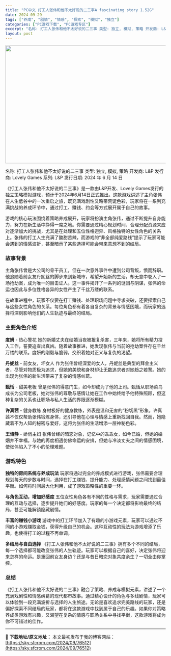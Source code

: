```yaml
---
title: "PC中文 打工人张伟和他不太好说的二三事A fascinating story 1.52G"
date: 2024-09-29
tags: ["养成", "剧情", "情感", "探索", "模拟", "独立"]
categories: ["PC游戏下载", "PC游戏专区"]
excerpt: "名称: 打工人张伟和他不太好说的二三事 类型: 独立, 模拟, 策略 开发商: L&amp;P 发行商: Lovely Games 系列: L&amp;P 发行日期: 2024 年 6 月 14 日 《打工人张伟和他不太好说的二三事》是一款由L&amp;P开发、Lovely Games发行的独立策略&hellip;"
layout: post
---
```


<img class="aligncenter size-full wp-image-76513" src="https://sky.sfcrom.com/wp-content/uploads/2024/09/2024092823510133.webp" alt="" width="660" height="370" />

名称: 打工人张伟和他不太好说的二三事
类型: 独立, 模拟, 策略
开发商: L&amp;P
发行商: Lovely Games
系列: L&amp;P
发行日期: 2024 年 6 月 14 日

《打工人张伟和他不太好说的二三事》是一款由L&amp;P开发、Lovely Games发行的独立策略模拟游戏，预计于2024年6月14日正式推出。这款游戏讲述了主角张伟在人生低谷中的一次重启之旅，既充满戏剧性又略带荒诞色彩，玩家将在一系列充满挑战的养成环节中，通过打工、赚钱、约会等方式展开属于自己的故事。

游戏的核心玩法围绕着策略养成展开，玩家将扮演主角张伟，通过不断提升自身能力，努力在新生活中挣得一席之地。你需要通过精心规划时间、合理分配资源来应对逐渐加大的挑战，尤其是在处理和五位性格迥异、风格独特的女性角色的关系上。张伟的打工人生充满了酸甜苦辣，而游戏的“非全部纯爱路线”提示了玩家可能会遇到的情感波折，甚至暗示了某些选择可能会带来意想不到的结局。
<h3>故事背景</h3>
主角张伟曾是大公司的骨干员工，但在一次意外事件中遭到公司背叛，愤而辞职。他追随着前女友丹妮丝的脚步来到新城市，希望开始新的生活，却无意中卷入了一场抢劫案，成为唯一的目击证人。这一事件揭开了一系列的谜团与阴谋，张伟的命运也因此与多位性格各异的女性产生了千丝万缕的联系。

在故事进程中，玩家不仅要在打工赚钱、处理职场问题中寻求突破，还要探索自己与这些女性角色的关系。每位角色都有着各自复杂的背景与情感困境，而玩家的选择将深刻影响他们的人生轨迹与最终的结局。
<h3>主要角色介绍</h3>
<strong>度妍</strong> - 热心警花
她的新婚丈夫在结婚当夜被报复杀害，三年来，她将所有精力投入工作，誓要追查出真凶。随着故事推进，她发现张伟与当前的抢劫案件存在千丝万缕的联系。度妍的刚毅与脆弱，交织着她对正义与复仇的渴望。

<strong>丹妮丝</strong> - 前女友，坏女人
作为张伟曾经深爱的女人，丹妮丝是典型的拜金主义者，尽管对物质极为追求，但她的美貌和身材却让无数追求者对她趋之若鹜。她的出现为张伟的新生活带来了复杂的情感纠葛。

<strong>甄恬</strong> - 甜美老板
曾是张伟的得意门生，如今却成为了他的上司。甄恬从职场菜鸟成长为公司老板，她对张伟的尊敬与感情让她在工作中始终给予他特殊照顾，但这种复杂的关系也让职场与私人生活的界限逐渐模糊。

<strong>许真茜</strong> - 健身教练
身材极好的健身教练，外表是温和无害的“粉切黑”形象。许真茜不仅仅帮助张伟锻炼身体，还引导他在心理与情感上重新找回自我。然而，她隐藏着不为人知的秘密与爱好，这将为张伟的生活增添一层神秘色彩。

<strong>王诗静</strong> - 娇俏主妇
张伟曾经的暗恋对象，记忆中的乖乖女，如今已婚，但她的婚姻并不幸福。与她的再度相遇仿佛命运的安排，但她与冷淡丈夫之间的情感困境，使张伟陷入了不小的伦理难题。
<h3>游戏特色</h3>
<strong>独特的房间系统与养成玩法</strong>
玩家将通过完全的养成模式进行游戏，张伟需要合理规划每天的步数与时间，选择在打工赚钱、提升能力、处理感情问题之间找到最佳平衡。如何将时间最大化利用，成了游戏策略性的重要一环。

<strong>与角色互动，增加好感度</strong>
五位女性角色各有不同的性格与需求，玩家需要通过合理的互动与选择，逐步提升她们的好感度。玩家的每一个决定都将影响最终的结局，甚至可能解锁隐藏剧情。

<strong>丰富的赚钱小游戏</strong>
游戏中的打工环节加入了有趣的小游戏元素，玩家可以通过不同的小游戏赚取金钱，获得升级自己的机会。这种互动性的玩法为游戏增添了乐趣，也使得打工的过程不再单调。

<strong>多结局与自由选择</strong>
《打工人张伟和他不太好说的二三事》拥有多个不同的结局，每一个选择都可能改变张伟的人生轨迹。玩家可以根据自己的喜好，决定张伟将迎来怎样的命运。是重回前女友身边？还是与昔日暗恋对象共度余生？一切全由你掌控。
<h3>总结</h3>
《打工人张伟和他不太好说的二三事》融合了策略、养成与模拟元素，讲述了一个充满戏剧性和情感纠葛的现代都市故事。通过精心设计的角色与多线剧情，玩家可以体验到一段充满波折与选择的人生旅途。无论是喜欢追求完美路线的玩家，还是偏好探索不同结局的玩家，都将在这款游戏中找到属于自己的乐趣。如果你对策略养成类游戏有兴趣，又渴望在复杂的情感与职场关系中寻找平衡，这款游戏将成为你不可错过的佳作。

---
📖 **下载地址/原文地址：** 本文最初发布于我的博客网站：[https://sky.sfcrom.com/2024/09/76512](https://sky.sfcrom.com/2024/09/76512)
